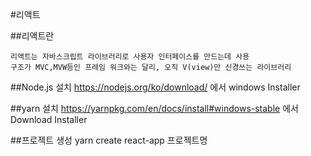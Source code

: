 #리액트

##리액트란
```
리액트는 자바스크립트 라이브러리로 사용자 인터페이스를 만드는데 사용
구조가 MVC,MVW등인 프레임 워크와는 달리, 오직 V(view)만 신경쓰는 라이브러리
```

##Node.js 설치
    https://nodejs.org/ko/download/ 에서 windows Installer

##yarn 설치
    https://yarnpkg.com/en/docs/install#windows-stable 에서 Download Installer

##프로젝트 생성
    yarn create react-app 프로젝트명